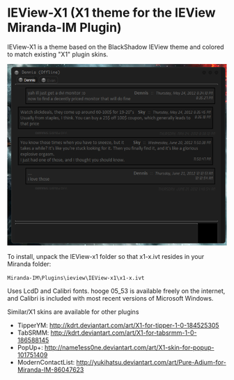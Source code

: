 # IEView-X1 (X1 theme for the IEView Miranda-IM Plugin)

IEView-X1 is a theme based on the BlackShadow IEView theme and colored to match existing "X1" plugin skins.

![Theme preview with X1 for TabSRMM](https://github.com/Xuerian/IEView-x1/raw/master/theme_preview.png)

To install, unpack the IEView-x1 folder so that x1-x.ivt resides in your Miranda folder:

`Miranda-IM\Plugins\ieview\IEView-x1\x1-x.ivt`

Uses LcdD and Calibri fonts. hooge 05_53 is available freely on the internet, and Calibri is included with most recent versions of Microsoft Windows.

Similar/X1 skins are available for other plugins

* TipperYM: http://kdrt.deviantart.com/art/X1-for-tipper-1-0-184525305
* TabSRMM: http://kdrt.deviantart.com/art/X1-for-tabsrmm-1-0-186588145
* PopUp+: http://name1ess0ne.deviantart.com/art/X1-skin-for-popup-101751409
* ModernContactList: http://yukihatsu.deviantart.com/art/Pure-Adium-for-Miranda-IM-86047623